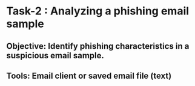 # Task-2 : Analyzing a phishing email sample


## Objective: Identify phishing characteristics in a suspicious email sample.
## Tools:  Email client or saved email file (text)



